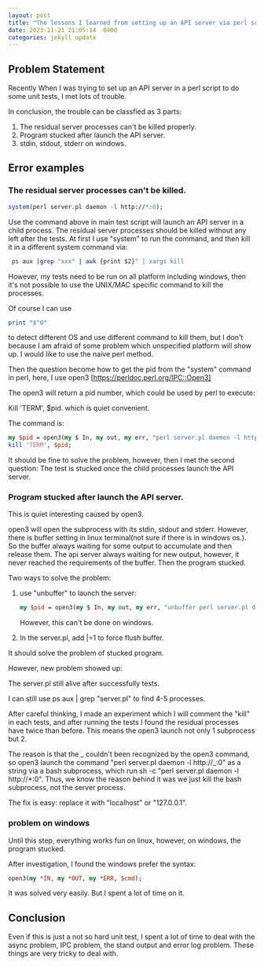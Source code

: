```yaml
---
layout: post
title: "The lessons I learned from setting up an API server via perl script"
date: 2023-11-21 21:05:14 -0400
categories: jekyll update
---
```


## Problem Statement

Recently When I was trying to set up an API server in a perl script to do some unit tests, I met lots of trouble.

In conclusion, the trouble can be classfied as 3 parts:

1. The residual server processes can't be killed properly.
2. Program stucked after launch the API server.
3. stdin, stdout, stderr on windows.

## Error examples

### The residual server processes can't be killed.

```perl
system(perl server.pl daemon -l http://*:0);
```

Use the command above in main test script will launch an API server in a child process. The residual server processes should be killed without any left after the tests. At first I use "system" to run the command, and then kill it in a different system command via:

```bash
 ps aux |grep "xxx" | awk {print $2}" | xargs kill
```

However, my tests need to be run on all platform including windows, then it's not possible to use the UNIX/MAC specific command to kill the processes.

Of course I can use

```perl
print "$^0"
```

to detect different OS and use different command to kill them, but I don't because I am afraid of some problem which unspecified platform will show up. I would like to use the naive perl method.

Then the question become how to get the pid from the "system" command in perl, here, I use open3 [https://perldoc.perl.org/IPC::Open3]

The open3 will return a pid number, which could be used by perl to execute:

Kill 'TERM', $pid. which is quiet convenient.

The command is:

```perl
my $pid = open3(my $ In, my out, my err, "perl server.pl daemon -l http://*:0");
kill 'TERM', $pid;
```

It should be fine to solve the problem, however, then I met the second question: The test is stucked once the child processes launch the API server.

### Program stucked after launch the API server.

This is quiet interesting caused by open3.

open3 will open the subprocess with its stdin, stdout and stderr. However, there is buffer setting in linux terminal(not sure if there is in windows os.). So the buffer always waiting for some output to accumulate and then release them. The api server always waiting for new output, however, it never reached the requirements of the buffer. Then the program stucked.

Two ways to solve the problem:

1. use "unbuffer" to launch the server:

   ```perl
   my $pid = open3(my $ In, my out, my err, "unbuffer perl server.pl daemon -l http://*:0");
   ```

   However, this can't be done on windows.

2. In the server.pl, add |=1 to force flush buffer.

It should solve the problem of stucked program.

However, new problem showed up:

The server.pl still alive after successfully tests.

I can still use ps aux | grep "server.pl" to find 4-5 processes.

After careful thinking, I made an experiment which I will comment the "kill" in each tests, and after running the tests I found the residual processes have twice than before. This means the open3 launch not only 1 subprocess but 2.

The reason is that the _ couldn't been recognized by the open3 command, so open3 launch the command "perl server.pl daemon -l http://_:0" as a string via a bash subprocess, which run sh -c "perl server.pl daemon -l http://\*:0". Thus, we know the reason behind it was we just kill the bash subprocess, not the server process.

The fix is easy: replace it with "localhost" or "127.0.0.1".

### problem on windows

Until this step, everything works fun on linux, however, on windows, the program stucked.

After investigation, I found the windows prefer the syntax:

```perl
open3(my *IN, my *OUT, my *ERR, $cmd);
```

It was solved very easily. But I spent a lot of time on it.

## Conclusion

Even if this is just a not so hard unit test, I spent a lot of time to deal with the async problem, IPC problem, the stand output and error log problem. These things are very tricky to deal with.
